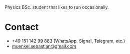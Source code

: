 
Physics BSc. student that likes to run occasionally.

# Contact


* +49 151 142 99 883 (WhatsApp, Signal, Telegram, etc.)
* [muenkel.sebastian@gmail.com](mailto:muenkel.sebastian@gmail.com)
